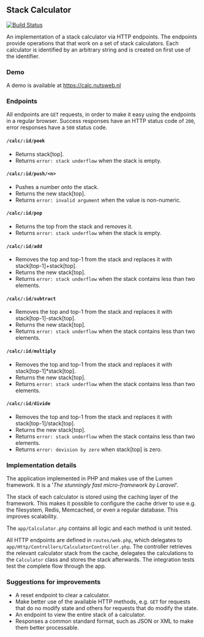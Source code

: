 ## Stack Calculator
[![Build Status](https://travis-ci.org/jeroennoten/stack-calculator.svg?branch=master)](https://travis-ci.org/jeroennoten/stack-calculator)

An implementation of a stack calculator via HTTP endpoints. The endpoints provide operations that that work on a set of stack calculators. Each calculator is identified by an arbitrary string and is created on first use of the identifier.

### Demo

A demo is available at https://calc.nutsweb.nl

### Endpoints

All endpoints are `GET` requests, in order to make it easy using the endpoints in a regular browser.
Success responses have an HTTP status code of `200`, error responses have a `500` status code. 

#### `/calc/:id/peek` 
- Returns stack[top].
- Returns `error: stack underflow` when the stack is empty.

#### `/calc/:id/push/<n>`
- Pushes a number onto the stack.
- Returns the new stack[top].
- Returns `error: invalid argument` when the value is non-numeric. 

#### `/calc/:id/pop`
- Returns the top from the stack and removes it.
- Returns `error: stack underflow` when the stack is empty.

#### `/calc/:id/add`
- Removes the top and top-1 from the stack and replaces it with stack[top-1]+stack[top].
- Returns the new stack[top].
- Returns `error: stack underflow` when the stack contains less than two elements.

#### `/calc/:id/subtract`
- Removes the top and top-1 from the stack and replaces it with stack[top-1]-stack[top].
- Returns the new stack[top].
- Returns `error: stack underflow` when the stack contains less than two elements.

#### `/calc/:id/multiply`
- Removes the top and top-1 from the stack and replaces it with stack[top-1]*stack[top].
- Returns the new stack[top].
- Returns `error: stack underflow` when the stack contains less than two elements.

#### `/calc/:id/divide`
- Removes the top and top-1 from the stack and replaces it with stack[top-1]/stack[top].
- Returns the new stack[top].
- Returns `error: stack underflow` when the stack contains less than two elements.
- Returns `error: devision by zero` when stack[top] is zero.

### Implementation details

The application implemented in PHP and makes use of the Lumen framework. It is a '*The stunningly fast micro-framework by Laravel*'.

The stack of each calculator is stored using the caching layer of the framework. This makes it possible to configure the cache driver to use e.g. the filesystem, Redis, Memcached, or even a regular database. This improves scalability.

The `app/Calculator.php` contains all logic and each method is unit tested.

All HTTP endpoints are defined in `routes/web.php`, which delegates to `app/Http/Controllers/CalculatorController.php`.
The controller retrieves the relevant calculator stack from the cache, delegates the calculations to the `Calculator` class and stores the stack afterwards.
The integration tests test the complete flow through the app.

### Suggestions for improvements
- A reset endpoint to clear a calculator.
- Make better use of the available HTTP methods, e.g. `GET` for requests that do no modify state and others for requests that do modify the state.
- An endpoint to view the entire stack of a calculator.
- Responses a common standard format, such as JSON or XML to make them better processable.
